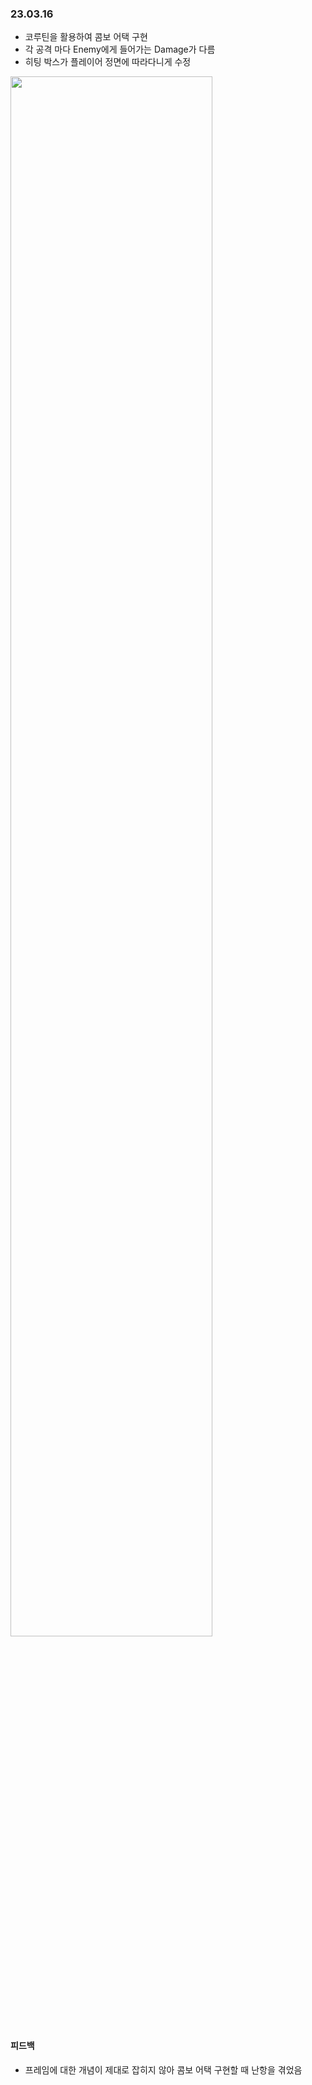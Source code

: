### 23.03.16
* 코루틴을 활용하여 콤보 어택 구현
* 각 공격 마다 Enemy에게 들어가는 Damage가 다름
* 히팅 박스가 플레이어 정면에 따라다니게 수정

<img width ="80%" src="https://user-images.githubusercontent.com/86179438/225668913-931ebae1-30e0-4a8e-b017-b2f1475e4d26.mp4"/> <br/>

#### 피드백
* 프레임에 대한 개념이 제대로 잡히지 않아 콤보 어택 구현할 때 난항을 겪었음
